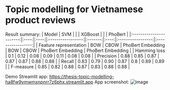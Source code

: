 # Topic modelling for Vietnamese product reviews
Result summary:
|          Model          | SVM  |      |                   | XGBoost |      |                   |      PhoBert      |
|:-----------------------:|:----:|:----:|:-----------------:|:-------:|:----:|:-----------------:|:-----------------:|
|  Feature representation |  BOW | CBOW | PhoBert Embedding |   BOW   | CBOW | PhoBert Embedding | PhoBert Embedding |
|       Hamming loss      |  0.1 | 0.12 |        0.08       |   0.09  | 0.11 |        0.08       |        0.08       |
|        Precision        | 0.88 | 0.85 |        0.87       |   0.87  | 0.87 |        0.88       |        0.88       |
|          Recall         | 0.83 | 0.79 |        0.90       |   0.87  |  0.8 |        0.89       |        0.89       |
|        F-measure        | 0.85 | 0.82 |        0.88       |   0.87  | 0.83 |        0.88       |        0.88       |

Demo Streamlit app: https://thesis-topic-modelling-ha8fw9vmwmxnpnrr7z6phx.streamlit.app
App screenshot:
![image](https://github.com/DDKson/THESIS_DSEB62-Product_review_analysis/assets/92723196/7e633598-68b7-46ed-a1ed-64943e6f6207)

